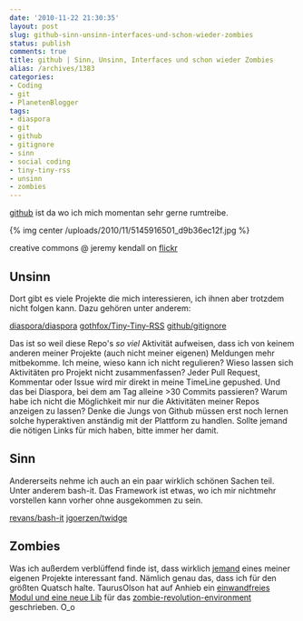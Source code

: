 ```yaml
---
date: '2010-11-22 21:30:35'
layout: post
slug: github-sinn-unsinn-interfaces-und-schon-wieder-zombies
status: publish
comments: true
title: github | Sinn, Unsinn, Interfaces und schon wieder Zombies
alias: /archives/1383
categories:
- Coding
- git
- PlanetenBlogger
tags:
- diaspora
- git
- github
- gitignore
- sinn
- social coding
- tiny-tiny-rss
- unsinn
- zombies
---
```


[github](http://github.com/noqqe) ist da wo ich mich momentan sehr gerne rumtreibe.

{% img center /uploads/2010/11/5145916501_d9b36ec12f.jpg %}

creative commons @ jeremy kendall on [flickr](http://www.flickr.com/photos/jeremykendall/5145916501/sizes/m/in/photostream/)


## Unsinn


Dort gibt es viele Projekte die mich interessieren, ich ihnen aber  trotzdem nicht folgen kann. Dazu gehören unter anderem:

[diaspora/diaspora](https://github.com/diaspora/diaspora)
[gothfox/Tiny-Tiny-RSS](http://github.com/gothfox/Tiny-Tiny-RSS)
[github/gitignore](http://github.com/github/gitignore)

Das ist so weil diese Repo's _so viel_ Aktivität aufweisen, dass ich von keinem anderen meiner Projekte (auch nicht meiner eigenen) Meldungen mehr mitbekomme. Ich meine, wieso kann ich nicht regulieren? Wieso lassen sich Aktivitäten pro Projekt nicht zusammenfassen? Jeder Pull Request, Kommentar oder Issue wird mir direkt in meine TimeLine gepushed. Und das bei Diaspora, bei dem am Tag alleine >30 Commits passieren? Warum habe ich nicht die Möglichkeit mir nur die Aktivitäten meiner Repos anzeigen zu lassen? Denke die Jungs von Github müssen erst noch lernen solche hyperaktiven anständig mit der Plattform zu handlen. Sollte jemand die nötigen Links für mich haben, bitte immer her damit.


## Sinn


Andererseits nehme ich auch an ein paar wirklich schönen Sachen teil. Unter anderem bash-it. Das Framework ist etwas, wo ich mir nichtmehr vorstellen kann vorher ohne ausgekommen zu sein.

[revans/bash-it](http://github.com/revans/bash-it)
[jgoerzen/twidge](http://github.com/jgoerzen/twidge)


## Zombies


Was ich außerdem verblüffend finde ist, dass wirklich [jemand](https://github.com/TaurusOlson) eines meiner eigenen Projekte interessant fand. Nämlich genau das, dass ich für den größten Quatsch halte. TaurusOlson hat auf Anhieb ein [einwandfreies Modul und eine neue Lib](https://github.com/noqqe/zombie-revolution-environment/commit/4719bebc6112449e114a7fff88b3fc0dbf5c6508) für das [zombie-revolution-environment](http://github.com/noqqe/zombie-revolution-environment) geschrieben. O_o
